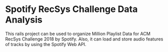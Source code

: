 # Spotify RecSys Challenge Data Analysis

This rails project can be used to organize Million Playlist Data 
for ACM RecSys Challenge 2018 by Spotify.
Also, it can load and store audio features of tracks by using the Spotify Web API.  
